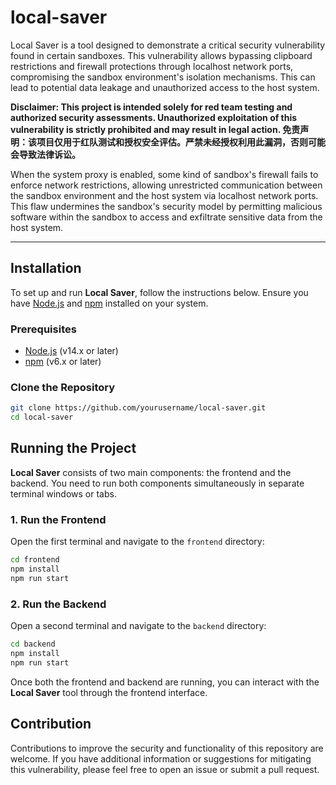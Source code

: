 # local-saver

Local Saver is a tool designed to demonstrate a critical security vulnerability found in certain sandboxes. This vulnerability allows bypassing clipboard restrictions and firewall protections through localhost network ports, compromising the sandbox environment's isolation mechanisms. This can lead to potential data leakage and unauthorized access to the host system.

**Disclaimer: This project is intended solely for red team testing and authorized security assessments. Unauthorized exploitation of this vulnerability is strictly prohibited and may result in legal action. 免责声明：该项目仅用于红队测试和授权安全评估。严禁未经授权利用此漏洞，否则可能会导致法律诉讼。**

When the system proxy is enabled, some kind of sandbox's firewall fails to enforce network restrictions, allowing unrestricted communication between the sandbox environment and the host system via localhost network ports. This flaw undermines the sandbox's security model by permitting malicious software within the sandbox to access and exfiltrate sensitive data from the host system.

---

## Installation

To set up and run **Local Saver**, follow the instructions below. Ensure you have [Node.js](https://nodejs.org/) and [npm](https://www.npmjs.com/) installed on your system.

### Prerequisites

- [Node.js](https://nodejs.org/) (v14.x or later)
- [npm](https://www.npmjs.com/) (v6.x or later)

### Clone the Repository

```bash
git clone https://github.com/yourusername/local-saver.git
cd local-saver
```

## Running the Project

**Local Saver** consists of two main components: the frontend and the backend. You need to run both components simultaneously in separate terminal windows or tabs.

### 1. Run the Frontend

Open the first terminal and navigate to the `frontend` directory:

```bash
cd frontend
npm install
npm run start
```

### 2. Run the Backend

Open a second terminal and navigate to the `backend` directory:

```bash
cd backend
npm install
npm run start
```

Once both the frontend and backend are running, you can interact with the **Local Saver** tool through the frontend interface.

## Contribution

Contributions to improve the security and functionality of this repository are welcome. If you have additional information or suggestions for mitigating this vulnerability, please feel free to open an issue or submit a pull request.